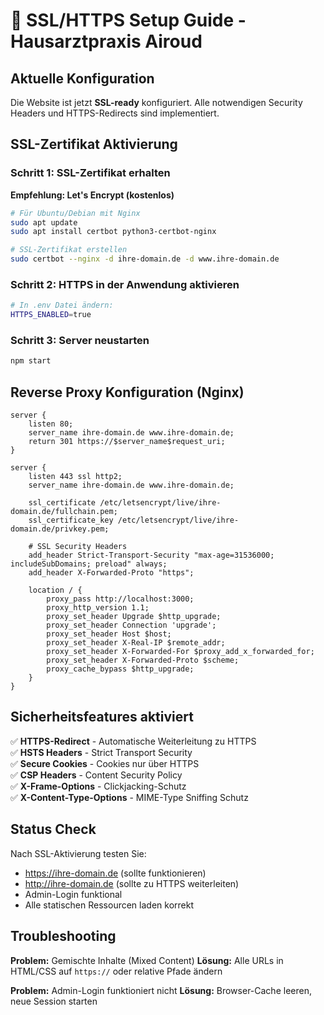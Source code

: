 # 🔐 SSL/HTTPS Setup Guide - Hausarztpraxis Airoud

## Aktuelle Konfiguration

Die Website ist jetzt **SSL-ready** konfiguriert. Alle notwendigen Security Headers und HTTPS-Redirects sind implementiert.

## SSL-Zertifikat Aktivierung

### Schritt 1: SSL-Zertifikat erhalten
**Empfehlung: Let's Encrypt (kostenlos)**

```bash
# Für Ubuntu/Debian mit Nginx
sudo apt update
sudo apt install certbot python3-certbot-nginx

# SSL-Zertifikat erstellen
sudo certbot --nginx -d ihre-domain.de -d www.ihre-domain.de
```

### Schritt 2: HTTPS in der Anwendung aktivieren
```bash
# In .env Datei ändern:
HTTPS_ENABLED=true
```

### Schritt 3: Server neustarten
```bash
npm start
```

## Reverse Proxy Konfiguration (Nginx)

```nginx
server {
    listen 80;
    server_name ihre-domain.de www.ihre-domain.de;
    return 301 https://$server_name$request_uri;
}

server {
    listen 443 ssl http2;
    server_name ihre-domain.de www.ihre-domain.de;
    
    ssl_certificate /etc/letsencrypt/live/ihre-domain.de/fullchain.pem;
    ssl_certificate_key /etc/letsencrypt/live/ihre-domain.de/privkey.pem;
    
    # SSL Security Headers
    add_header Strict-Transport-Security "max-age=31536000; includeSubDomains; preload" always;
    add_header X-Forwarded-Proto "https";
    
    location / {
        proxy_pass http://localhost:3000;
        proxy_http_version 1.1;
        proxy_set_header Upgrade $http_upgrade;
        proxy_set_header Connection 'upgrade';
        proxy_set_header Host $host;
        proxy_set_header X-Real-IP $remote_addr;
        proxy_set_header X-Forwarded-For $proxy_add_x_forwarded_for;
        proxy_set_header X-Forwarded-Proto $scheme;
        proxy_cache_bypass $http_upgrade;
    }
}
```

## Sicherheitsfeatures aktiviert

✅ **HTTPS-Redirect** - Automatische Weiterleitung zu HTTPS  
✅ **HSTS Headers** - Strict Transport Security  
✅ **Secure Cookies** - Cookies nur über HTTPS  
✅ **CSP Headers** - Content Security Policy  
✅ **X-Frame-Options** - Clickjacking-Schutz  
✅ **X-Content-Type-Options** - MIME-Type Sniffing Schutz

## Status Check

Nach SSL-Aktivierung testen Sie:
- https://ihre-domain.de (sollte funktionieren)
- http://ihre-domain.de (sollte zu HTTPS weiterleiten)
- Admin-Login funktional
- Alle statischen Ressourcen laden korrekt

## Troubleshooting

**Problem:** Gemischte Inhalte (Mixed Content)
**Lösung:** Alle URLs in HTML/CSS auf `https://` oder relative Pfade ändern

**Problem:** Admin-Login funktioniert nicht
**Lösung:** Browser-Cache leeren, neue Session starten
